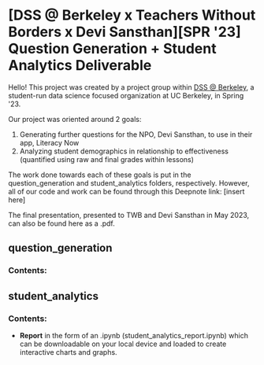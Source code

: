 # [DSS @ Berkeley x Teachers Without Borders x Devi Sansthan][SPR '23] Question Generation + Student Analytics Deliverable

Hello! This project was created by a project group within [DSS @ Berkeley](https://dssberkeley.com/), a student-run data science focused organization at UC Berkeley, in Spring '23.

Our project was oriented around 2 goals: 

1) Generating further questions for the NPO, Devi Sansthan, to use in their app, Literacy Now
2) Analyzing student demographics in relationship to effectiveness (quantified using raw and final grades within lessons)

The work done towards each of these goals is put in the question_generation and student_analytics folders, respectively. However, all of our code and work can be found through this Deepnote link: [insert here]

The final presentation, presented to TWB and Devi Sansthan in May 2023, can also be found here as a .pdf.

## question_generation
### Contents:

## student_analytics
### Contents:
- **Report** in the form of an .ipynb (student_analytics_report.ipynb) which can be downloadable on your local device and loaded to create interactive charts and graphs.
